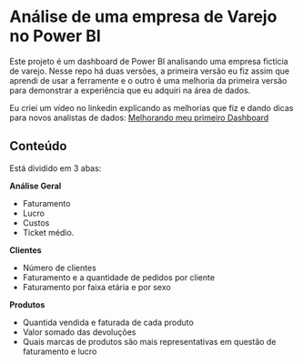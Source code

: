 # Análise de uma empresa de Varejo no Power BI

Este projeto é um dashboard de Power BI analisando uma empresa fictícia de varejo.
Nesse repo há duas versões, a primeira versão eu fiz assim que aprendi de usar a ferramente e o outro é uma melhoria da primeira versão para demonstrar a experiência que eu adquiri na área de dados.

Eu criei um vídeo no linkedin explicando as melhorias que fiz e dando dicas para novos analistas de dados: [Melhorando meu primeiro Dashboard](https://www.linkedin.com/feed/update/urn:li:activity:7060641765350866944/)

## Conteúdo

Está dividido em 3 abas:

**Análise Geral**
  - Faturamento
  - Lucro
  - Custos
  - Ticket médio.

**Clientes**
  - Número de clientes
  - Faturamento e a quantidade de pedidos por cliente
  - Faturamento por faixa etária e por sexo

**Produtos**
  - Quantida vendida e faturada de cada produto
  - Valor somado das devoluções
  - Quais marcas de produtos são mais representativas em questão de faturamento e lucro
 

        




